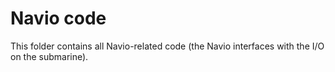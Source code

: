 # Navio code

This folder contains all Navio-related code (the Navio interfaces with the I/O on the submarine).
